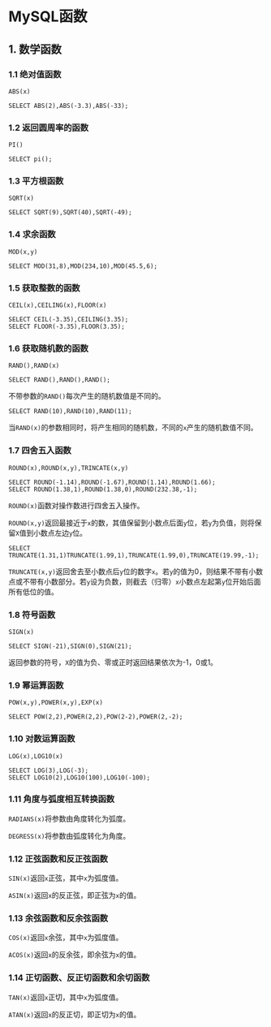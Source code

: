 # MySQL函数

## 1. 数学函数

### 1.1 绝对值函数

`ABS(x)`

~~~mysql
SELECT ABS(2),ABS(-3.3),ABS(-33);
~~~

### 1.2 返回圆周率的函数

`PI()`

~~~mysql
SELECT pi();
~~~

### 1.3 平方根函数

`SQRT(x)`

~~~mysql
SELECT SQRT(9),SQRT(40),SQRT(-49);
~~~

### 1.4 求余函数

`MOD(x,y)`

~~~mysql
SELECT MOD(31,8),MOD(234,10),MOD(45.5,6);
~~~

### 1.5 获取整数的函数

`CEIL(x),CEILING(x),FLOOR(x)`

~~~mysql
SELECT CEIL(-3.35),CEILING(3.35);
SELECT FLOOR(-3.35),FLOOR(3.35);
~~~

### 1.6 获取随机数的函数

`RAND(),RAND(x)`

~~~mysql
SELECT RAND(),RAND(),RAND();
~~~

不带参数的`RAND()`每次产生的随机数值是不同的。

~~~mysql
SELECT RAND(10),RAND(10),RAND(11);
~~~

当`RAND(x)`的参数相同时，将产生相同的随机数，不同的`x`产生的随机数值不同。

### 1.7 四舍五入函数

`ROUND(x),ROUND(x,y),TRINCATE(x,y)`

~~~mysql
SELECT ROUND(-1.14),ROUND(-1.67),ROUND(1.14),ROUND(1.66);
SELECT ROUND(1.38,1),ROUND(1.38,0),ROUND(232.38,-1);
~~~

`ROUND(x)`函数对操作数进行四舍五入操作。

`ROUND(x,y)`返回最接近于`x`的数，其值保留到小数点后面`y`位，若`y`为负值，则将保留`X`值到小数点左边`y`位。

~~~mysql
SELECT TRUNCATE(1.31,1)TRUNCATE(1.99,1),TRUNCATE(1.99,0),TRUNCATE(19.99,-1);
~~~

`TRUNCATE(x,y)`返回舍去至小数点后`y`位的数字`x`。若`y`的值为0，则结果不带有小数点或不带有小数部分。若`y`设为负数，则截去（归零）`x`小数点左起第`y`位开始后面所有低位的值。

### 1.8 符号函数

`SIGN(x)`

~~~mysql
SELECT SIGN(-21),SIGN(0),SIGN(21);
~~~

返回参数的符号，`X`的值为负、零或正时返回结果依次为-1，0或1。

### 1.9 幂运算函数

`POW(x,y),POWER(x,y),EXP(x)`

~~~mysql
SELECT POW(2,2),POWER(2,2),POW(2-2),POWER(2,-2);
~~~

### 1.10 对数运算函数

`LOG(x),LOG10(x)`

~~~mysql
SELECT LOG(3),LOG(-3);
SELECT LOG10(2),LOG10(100),LOG10(-100);
~~~

### 1.11 角度与弧度相互转换函数

`RADIANS(x)`将参数由角度转化为弧度。

`DEGRESS(x)`将参数由弧度转化为角度。

### 1.12 正弦函数和反正弦函数

`SIN(x)`返回`x`正弦，其中`x`为弧度值。

`ASIN(x)`返回`x`的反正弦，即正弦为`x`的值。

### 1.13 余弦函数和反余弦函数

`COS(x)`返回`x`余弦，其中`x`为弧度值。

`ACOS(x)`返回`x`的反余弦，即余弦为`x`的值。

### 1.14 正切函数、反正切函数和余切函数

`TAN(x)`返回`x`正切，其中`x`为弧度值。

`ATAN(x)`返回`x`的反正切，即正切为`x`的值。